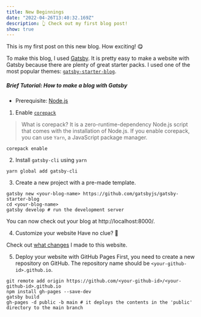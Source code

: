 ```yaml
---
title: New Beginnings
date: "2022-04-26T13:40:32.169Z"
description: 👆 Check out my first blog post!
show: true
---
```


This is my first post on this new blog. How exciting! 😋

To make this blog, I used [Gatsby](https://www.gatsbyjs.com/).
It is pretty easy to make a website with Gatsby because there are plenty of
great starter packs. I used one of the most popular themes:
[`gatsby-starter-blog`](https://github.com/gatsbyjs/gatsby-starter-blog).

##### Brief Tutorial: How to make a blog with Gatsby
- Prerequisite: [Node.js](https://nodejs.org/en/)

1. Enable [`corepack`](https://github.com/nodejs/corepack)

> What is corepack? It is a zero-runtime-dependency Node.js script that comes
> with the installation of Node.js.
> If you enable corepack, you can use `Yarn`, a JavaScript package manager.
```shell
corepack enable
```

2. Install `gatsby-cli` using `yarn`
```shell
yarn global add gatsby-cli
```

3. Create a new project with a pre-made template.
```shell
gatsby new <your-blog-name> https://github.com/gatsbyjs/gatsby-starter-blog
cd <your-blog-name>
gatsby develop # run the development server
```
You can now check out your blog at http://localhost:8000/.

4. Customize your website
Have no clue? 🤪

Check out [what changes](https://github.com/agb94/agb94.github.io/tree/develop) I made to this website.

5. Deploy your website with GitHub Pages
First, you need to create a new repository on GitHub.
The repository name should be `<your-github-id>.github.io`.
```shell
git remote add origin https://github.com/<your-github-id>/<your-github-id>.github.io
npm install gh-pages --save-dev
gatsby build
gh-pages -d public -b main # it deploys the contents in the 'public' directory to the main branch
```
